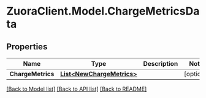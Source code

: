 # ZuoraClient.Model.ChargeMetricsData

## Properties

Name | Type | Description | Notes
------------ | ------------- | ------------- | -------------
**ChargeMetrics** | [**List&lt;NewChargeMetrics&gt;**](NewChargeMetrics.md) |  | [optional] 

[[Back to Model list]](../README.md#documentation-for-models) [[Back to API list]](../README.md#documentation-for-api-endpoints) [[Back to README]](../README.md)

